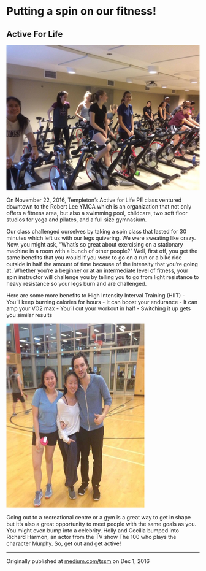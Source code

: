 # Putting a spin on our fitness!
## Active For Life

![](assets/fit-for-life-02.jpg)

<div>
<p class="firstBold"><span id="firstBold">On November 22, 2016, Templeton’s Active for Life</span> PE class ventured downtown to the Robert Lee YMCA which is an organization that not only offers a fitness area, but also a swimming pool, childcare, two soft floor studios for yoga and pilates, and a full size gymnasium.
</p>
<p>
Our class challenged ourselves by taking a spin class that lasted for 30 minutes which left us with our legs quivering. We were sweating like crazy. Now, you might ask, “What’s so great about exercising on a stationary machine in a room with a bunch of other people?” Well, first off, you get the same benefits that you would if you were to go on a run or a bike ride outside in half the amount of time because of the intensity that you’re going at. Whether you’re a beginner or at an intermediate level of fitness, your spin instructor will challenge you by telling you to go from light resistance to heavy resistance so your legs burn and are challenged.
</p>
<p>
Here are some more benefits to High Intensity Interval Training (HIIT)
- You’ll keep burning calories for hours
- It can boost your endurance
- It can amp your VO2 max
- You’ll cut your workout in half
- Switching it up gets you similar results
</p>
<div class="right column-image">
<img src="assets/fit-for-life-01.jpg" alt="assets/fit-for-life-01.jpg" style="height:480px;width:360px;">
</div>
<p>
Going out to a recreational centre or a gym is a great way to get in shape but it’s also a great opportunity to meet people with the same goals as you. You might even bump into a celebrity. Holly and Cecilia bumped into Richard Harmon, an actor from the TV show The 100 who plays the character Murphy. So, get out and get active!
</p>
</div>

___

Originally published at [medium.com/tssm](https://medium.com/tssm/active-for-life-fc49eef25bfe#.zi3qyd85k) on Dec 1, 2016
